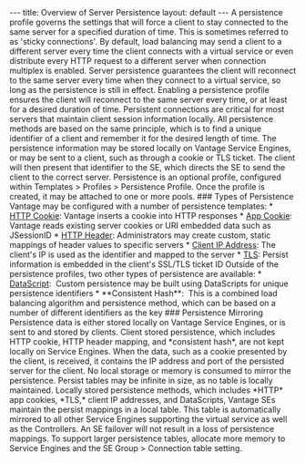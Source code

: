 <html>
 <head></head> 
 <body>
   --- title: Overview of Server Persistence layout: default --- A persistence profile governs the settings that will force a client to stay connected to the same server for a specified duration of time. This is sometimes referred to as 'sticky connections'. By default, load balancing may send a client to a different server every time the client connects with a virtual service or even distribute every HTTP request to a different server when connection multiplex is enabled. Server persistence guarantees the client will reconnect to the same server every time when they connect to a virtual service, so long as the persistence is still in effect. Enabling a persistence profile ensures the client will reconnect to the same server every time, or at least for a desired duration of time. Persistent connections are critical for most servers that maintain client session information locally. All persistence methods are based on the same principle, which is to find a unique identifier of a client and remember it for the desired length of time. The persistence information may be stored locally on Vantage Service Engines, or may be sent to a client, such as through a cookie or TLS ticket. The client will then present that identifier to the SE, which directs the SE to send the client to the correct server. Persistence is an optional profile, configured within Templates &gt; Profiles &gt; Persistence Profile. Once the profile is created, it may be attached to one or more pools. ### Types of Persistence Vantage may be configured with a number of persistence templates: * 
  <a href="/http-cookie-persistence/">HTTP Cookie</a>: Vantage inserts a cookie into HTTP responses * 
  <a href="/docs/latest">App Cookie</a>: Vantage reads existing server cookies or URI embedded data such as JSessionID * 
  <a href="/custom-http-header-persistence/">HTTP Header</a>: Administrators may create custom, static mappings of header values to specific servers * 
  <a href="/docs/latest/client-ip-persistence">Client IP Address</a>: The client's IP is used as the identifier and mapped to the server * 
  <a href="/tls-persistence/">TLS</a>: Persist information is embedded in the client's SSL/TLS ticket ID Outside of the persistence profiles, two other types of persistence are available: * 
  <a href="/custom-persistence-with-datascript/">DataScript</a>:&nbsp; Custom persistence may be built using DataScripts&nbsp;for&nbsp;unique persistence identifiers * **Consistent Hash**:&nbsp; This is a combined load balancing algorithm and persistence method, which can be based on a number of different identifiers as the key ### Persistence Mirroring Persistence data is either stored locally on Vantage Service Engines, or is sent to and stored by clients. Client stored persistence, which includes HTTP cookie, HTTP header mapping, and *consistent hash*, are not kept locally on Service Engines. When the data, such as a cookie presented by the client, is received, it contains the IP address and port of the persisted server for the client. No local storage or memory is consumed to mirror the persistence. Persist tables may be infinite in size, as no table is locally maintained. Locally stored persistence methods, which includes *HTTP* app cookies, *TLS,* client IP addresses, and DataScripts, Vantage SEs maintain the persist mappings in a local table. This table is automatically mirrored to all other Service Engines supporting the virtual service as well as the Controllers. An SE failover will not result in a loss of persistence mappings. To support larger persistence tables, allocate more memory to Service Engines and the SE Group &gt; Connection table setting.  
 </body>
</html>